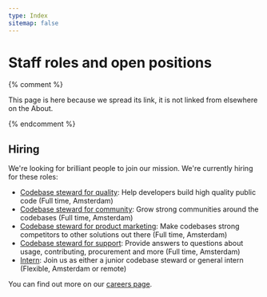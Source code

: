 ```yaml
---
type: Index
sitemap: false
---
```


# Staff roles and open positions

{% comment %}

This page is here because we spread its link, it is not linked from elsewhere on the About.

{% endcomment %}

## Hiring

We're looking for brilliant people to join our mission. We're currently hiring for these roles:

* [Codebase steward for quality](https://publiccode.net/who-we-are/careers/quality): Help developers build high quality public code (Full time, Amsterdam)
* [Codebase steward for community](https://publiccode.net/who-we-are/careers/community): Grow strong communities around the codebases (Full time, Amsterdam)
* [Codebase steward for product marketing](product-https://publiccode.net/who-we-are/careers/marketing): Make codebases strong competitors to other solutions out there (Full time, Amsterdam)
* [Codebase steward for support](https://publiccode.net/who-we-are/careers/support): Provide answers to questions about usage, contributing, procurement and more (Full time, Amsterdam)
* [Intern](https://publiccode.net/who-we-are/careers/intern): Join us as either a junior codebase steward or general intern (Flexible, Amsterdam or remote)

You can find out more on our [careers page](https://publiccode.net/who-we-are/careers/).
